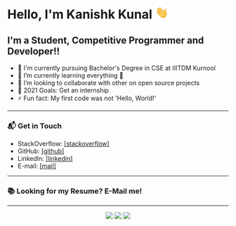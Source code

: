 # Hello, I'm Kanishk Kunal <img src="https://raw.githubusercontent.com/ABSphreak/ABSphreak/master/gifs/Hi.gif" width="30px">

## I'm a Student, Competitive Programmer and Developer!!

- 🔭 I'm currently pursuing Bachelor's Degree in CSE at IIITDM Kurnool
- 🌱 I’m currently learning everything 🤣
- 👯 I’m looking to collaborate with other on open source projects
- 🥅 2021 Goals: Get an internship
- ⚡ Fun fact: My first code was not 'Hello, World!'
<hr>

### 📬 Get in Touch

- StackOverflow: <a href="https://stackoverflow.com/users/13345506/kanishk-kunal" target="_blank">[stackoverflow]</a>
- GitHub: <a href="https://github.com/K4n1shk" target="_blank">[github]</a>
- LinkedIn: <a href="www.linkedin.com/in/kanishk-kunal-iiitk" target="_blank">[linkedin]</a>
- E-mail: <a href="k4n1shk1501@gmail.com" target="_blank">[mail]</a>
<hr>

### 📚 Looking for my Resume? E-Mail me!
<hr>


<p align="center">
  <img src ="https://github-readme-stats.vercel.app/api?username=K4n1shk&show_icons=true&count_private=true&theme=darcula&hide_border=true&hide=issues,contribs&bg_color=00000000">
  <img src ="https://github-readme-stats.vercel.app/api/top-langs/?username=K4n1shk&layout=compact&hide_border=true&theme=darcula&bg_color=00000000&langs_count=6&hide=jupyter%20notebook,tex,css,php">
  <img src ="https://github-readme-streak-stats.herokuapp.com?user=K4n1shk&theme=darcula&hide_border=true&background=FFFFFF00">
  <br>
  <br>
</p>

